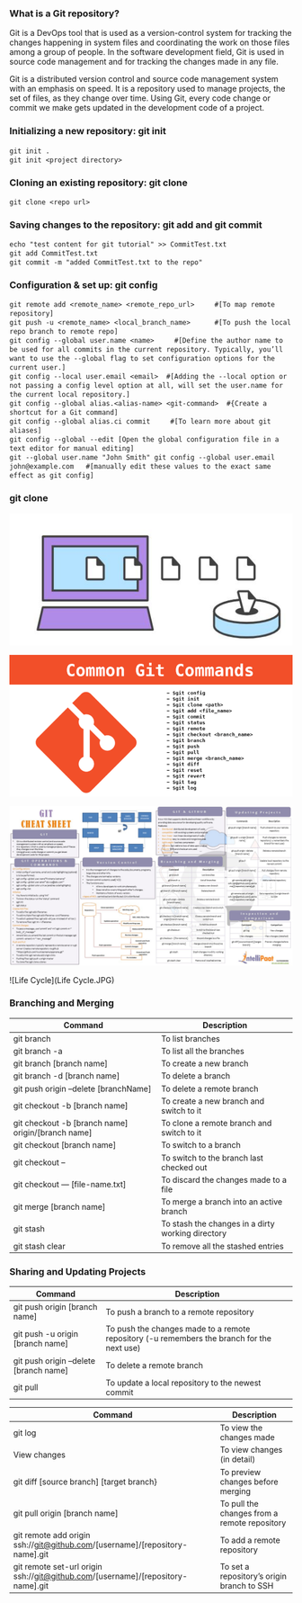 ### What is a Git repository?

Git is a DevOps tool that is used as a version-control system for tracking the changes happening in system files and coordinating the work on those files among a group of people. In the software development field, Git is used in source code management and for tracking the changes made in any file.

Git is a distributed version control and source code management system with an emphasis on speed.
It is a repository used to manage projects, the set of files, as they change over time.
Using Git, every code change or commit we make gets updated in the development code of a project.


### Initializing a new repository: git init
```` 
git init .
git init <project directory> 
````

### Cloning an existing repository: git clone
```
git clone <repo url>
```
### Saving changes to the repository: git add and git commit
```
echo "test content for git tutorial" >> CommitTest.txt 
git add CommitTest.txt 
git commit -m "added CommitTest.txt to the repo"
```

### Configuration & set up: git config
```
git remote add <remote_name> <remote_repo_url>     #[To map remote repository]
git push -u <remote_name> <local_branch_name>      #[To push the local repo branch to remote repo]
git config --global user.name <name>     #[Define the author name to be used for all commits in the current repository. Typically, you’ll want to use the --global flag to set configuration options for the current user.]
git config --local user.email <email>  #[Adding the --local option or not passing a config level option at all, will set the user.name for the current local repository.]
git config --global alias.<alias-name> <git-command>  #{Create a shortcut for a Git command]
git config --global alias.ci commit     #[To learn more about git aliases]
git config --global --edit [Open the global configuration file in a text editor for manual editing]
git --global user.name "John Smith" git config --global user.email john@example.com   #[manually edit these values to the exact same effect as git config]
```

### git clone

![init](init.JPG)

![Command](Command.png)

![Git-Cheat-Sheet](Git-Cheat-Sheet.jpg)

![Life Cycle](Life Cycle.JPG)

### Branching and Merging

| Command                                            | Description                                       |
|----------------------------------------------------|---------------------------------------------------|
| git branch                                         | To list branches                                  |
| git branch -a                                      | To list all the branches                          |
| git branch [branch name]                           | To create a new branch                            |
| git branch -d [branch name]                        | To delete a branch                                |
| git push origin –delete [branchName]               | To delete a remote branch                         |
| git checkout -b [branch name]                      | To create a new branch and switch to it           |
| git checkout -b [branch name] origin/[branch name] | To clone a remote branch and switch to it         |
| git checkout [branch name]                         | To switch to a branch                             |
| git checkout –                                     | To switch to the branch last checked out          |
| git checkout — [file-name.txt]                     | To discard the changes made to a file             |
| git merge [branch name]                            | To merge a branch into an active branch           |
| git stash                                          | To stash the changes in a dirty working directory |
| git stash clear                                    | To remove all the stashed entries                 |


### Sharing and Updating Projects
| Command                                                                         | Description                                                                                |
|---------------------------------------------------------------------------------|--------------------------------------------------------------------------------------------|
| git push origin [branch name]                                                   | To push a branch to a remote repository                                                    |
| git push -u origin [branch name]                                                | To push the changes made to a remote repository (-u remembers the branch for the next use) |
| git push origin –delete [branch name]                                           | To delete a remote branch                                                                  |
| git pull                                                                        | To update a local repository to the newest commit                                          |




| Command                                  | Description                       |
|------------------------------------------|-----------------------------------|
| git log                                  | To view the changes made          |
| View changes                             | To view changes (in detail)       |
| git diff [source branch] [target branch} | To preview changes before merging |
| git pull origin [branch name]                                                   | To pull the changes from a remote repository                                               |
| git remote add origin ssh://git@github.com/[username]/[repository-name].git     | To add a remote repository                                                                 |
| git remote set-url origin ssh://git@github.com/[username]/[repository-name].git | To set a repository’s origin branch to SSH                                                 |
